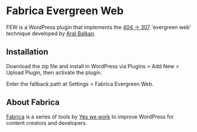 # Fabrica Evergreen Web
FEW is a WordPress plugin that implements the [404 → 307](https://4042307.org/) 'evergreen web' technique developed by [Aral Balkan](https://ar.al/).

## Installation
Download the zip file and install in WordPress via Plugins > Add New > Upload Plugin, then activate the plugin.

Enter the fallback path at Settings > Fabrica Evergreen Web.

## About Fabrica
[Fabrica](https://fabri.ca) is a series of tools by [Yes we work](http://yeswework.com/) to improve WordPress for content creators and developers.
